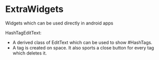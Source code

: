 # ExtraWidgets
Widgets which can be used directly in android apps

HashTagEditText:
* A derived class of EditText which can be used to show #HashTags.
* A tag is created on space. It also sports a close button for every tag which deletes it.
